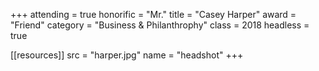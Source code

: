 +++
attending = true
honorific = "Mr."
title     = "Casey Harper"
award     = "Friend"
category  = "Business & Philanthrophy"
class     = 2018
headless  = true

[[resources]]
  src  = "harper.jpg"
  name = "headshot"
+++
